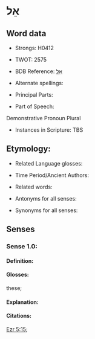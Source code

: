 # אֵל

<!-- Status: S2="NeedsEdits" -->
<!-- Lexica used for edits:   -->

## Word data

* Strongs: H0412

* TWOT: 2575

* BDB Reference: [אֵל](rc://en/bdb/dict/xa.an.aa)

* Alternate spellings:

* Principal Parts:

* Part of Speech:

Demonstrative Pronoun Plural

* Instances in Scripture: TBS

## Etymology:

* Related Language glosses:

* Time Period/Ancient Authors:

* Related words:

* Antonyms for all senses:

* Synonyms for all senses:

## Senses

### Sense 1.0:

#### Definition:

#### Glosses:

these; 

#### Explanation:

#### Citations:

[Ezr 5:15](rc://he/uhb/book/ezr/5/15); 

